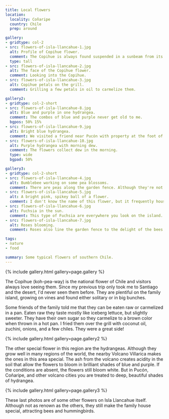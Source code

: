 ```yaml
---
title: Local flowers
location:
  locality: Coñaripe
  country: Chile
  prep: around

gallery:
- gridtype: col-2
- src: flowers-of-isla-llancahue-1.jpg
  alt: Profile of Copihue flower.
  comment: The Copihue is always found suspended in a sunbeam from its vine. It looks like a long bell when spotted from far away.
  type: tall
- src: flowers-of-isla-llancahue-2.jpg
  alt: The face of the Copihue flower.
  comment: Looking into the Copihue.
- src: flowers-of-isla-llancahue-3.jpg
  alt: Copihue petals on the grill.
  comment: Grilling a few petals in oil to carmelize them.

gallery2:
- gridtype: col-2-short
- src: flowers-of-isla-llancahue-8.jpg
  alt: Blue and purple in one hydrangea.
  comment: The combos of blue and purple never get old to me.
  bgpos: 50% 15%
- src: flowers-of-isla-llancahue-9.jpg
  alt: Bright blue hydrangea.
  comment: We visited a friend near Pucón with property at the foot of the volcano. The hydrangea are the most intense blue imaginable!
- src: flowers-of-isla-llancahue-10.jpg
  alt: Purple hydrangea with morning dew.
  comment: The flowers collect dew in the morning.
  type: wide
  bgpad: 50%

gallery3:
- gridtype: col-2-short
- src: flowers-of-isla-llancahue-4.jpg
  alt: Bumblebee working on some pea blossoms.
  comment: There are peas along the garden fence. Although they're not very good to eat, they provide food for the bees, which in turn provide us with honey.
- src: flowers-of-isla-llancahue-5.jpg
  alt: A bright pink, spikey ball of a flower.
  comment: I don't know the name of this flower, but it frequently houses small spiders that spin a web between the betals.
- src: flowers-of-isla-llancahue-6.jpg
  alt: Fuchsia in the sun.
  comment: This type of Fuchsia are everywhere you look on the island. It's the only type we have, but there are other varieties near the neighbors.
- src: flowers-of-isla-llancahue-7.jpg
  alt: Roses blooming.
  comment: Roses also line the garden fence to the delight of the bees.

tags:
- nature
- food

summary: Some typical flowers of southern Chile.
---
```


{% include gallery.html gallery=page.gallery %}

The Copihue (koh-pea-way) is the national flower of Chile and visitors always love seeing them. Since my previous trip only took me to Santiago and the desert, I'd never seen them before. They are plentiful on the family island, growing on vines and found either solitary or in big bunches.

Some friends of the family told me that they can be eaten raw or carmelized in a pan. Eaten raw they taste mostly like iceberg lettuce, but slightly sweeter. They have their own sugar so they carmelize to a brown color when thrown in a hot pan. I fried them over the grill with coconut oil, zuchini, onions, and a few chiles. They were a great side!

{% include gallery.html gallery=page.gallery2 %}

The other special flower in this region are the hydrangeas. Although they grow well in many regions of the world, the nearby Volcano Villarica makes the ones in this area special. The ash from the volcano creates acidity in the soil that allow the flowers to bloom in brilliant shades of blue and purple. If the conditions are absent, the flowers still bloom white. But in Pucón, Coñaripe, and other volcano cities you are treated to deep, beautiful shades of hydrangea.

{% include gallery.html gallery=page.gallery3 %}

These last photos are of some other flowers on Isla Llancahue itself. Although not as renown as the others, they still make the family house special, attracting bees and hummingbirds.
